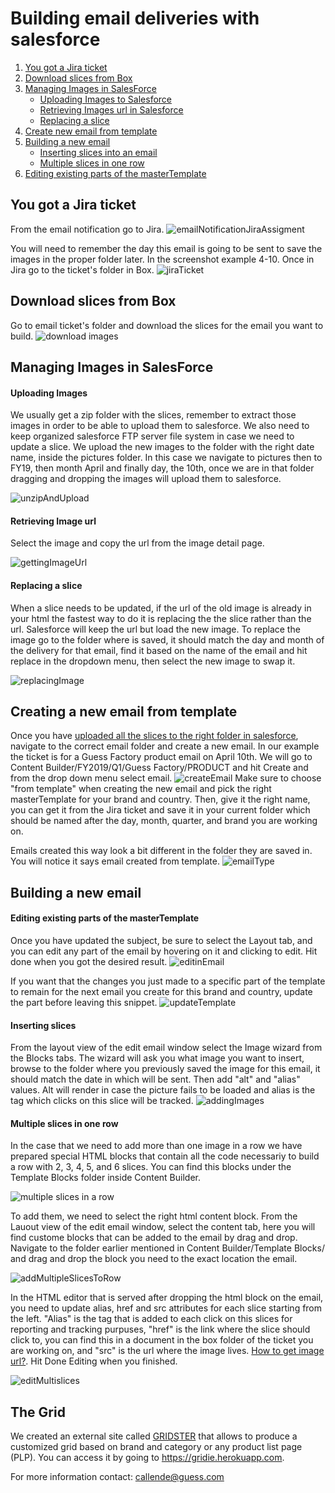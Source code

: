 
# Building email deliveries with salesforce


1. [You got a Jira ticket](#you-got-a-jira-ticket)
2. [Download slices from Box](#download-slices-from-box)
3. [Managing Images in SalesForce](#managing-images-to-salesforce)
   - [Uploading Images to Salesforce](#managing-images-to-salesforce)
   - [Retrieving Images url in Salesforce](#retrieving-image-url)
   - [Replacing a slice](Replacing-a-slice)
4. [Create new email from template](#creating-a-new-email-from-template)
5. [Building a new email](#creating-a-new-email-from-template)
   - [Inserting slices into an email](#inserting-slices)
   - [Multiple slices in one row](#multiple-slices-in-one-row)
6. [Editing existing parts of the masterTemplate](#Editing-existing-parts-of-the-masterTemplate)





## You got a Jira ticket
From the email notification go to Jira.
![emailNotificationJiraAssigment](jiraTicket.png)



You will need to remember the day this email is going to be sent to save the images in the proper folder later. In the screenshot example 4-10.
Once in Jira go to the ticket's folder in Box.
![jiraTicket](jiraTicketData.png)





## Download slices from Box

Go to email ticket's folder and download the slices for the email you want to build.
![download images](downloadSlices.gif)





## Managing Images in SalesForce

#### Uploading Images

We usually get a zip folder with the slices, remember to extract those images in order to be able to upload them to salesforce.
We also need to keep organized salesforce FTP server file system in case we need to update a slice. We upload the new images to the folder with the right date name, inside the pictures folder. In this case we navigate to pictures then to FY19, then month April and finally day, the 10th, once we are in that folder dragging and dropping the images will upload them to salesforce.

![unzipAndUpload](unzipAndUpload.gif)



#### Retrieving Image url

Select the image and copy the url from the image detail page.

![gettingImageUrl](http://image.em.guess.com/lib/fe3915707564047c701378/m/4/4b7fe862-441b-4f68-9f86-aba785f6a460.gif?b=1523471349000)



#### Replacing a slice

When a slice needs to be updated, if the url of the old image is already in your html the fastest way to do it is replacing the the slice rather than the url. Salesforce will keep the url but load the new image. To replace the image go to the folder where is saved, it should match the day and month of the delivery for that email, find it based on the name of the email and hit replace in the dropdown menu, then select the new image to swap it.

![replacingImage](http://image.em.guess.com/lib/fe3915707564047c701378/m/4/1343e4d1-349a-4135-abc0-fdc2e37fd723.gif?b=1523485436000)





## Creating a new email from template

Once you have [uploaded all the slices to the right folder in salesforce](#uploading-images), navigate to the correct email folder and create a new email. In our example the ticket is for a Guess Factory product email on April 10th.
We will go to Content Builder/FY2019/Q1/Guess Factory/PRODUCT and hit Create and from the drop down menu select email.
![createEmail](editingEmail.gif)
Make sure to choose "from template" when creating the new email and pick the right masterTemplate for your brand and country.
Then, give it the right name, you can get it from the Jira ticket and save it in your current folder which should be named after the day, month, quarter, and brand you are working on.

Emails created this way look a bit different in the folder they are saved in. You will notice it says email created from template.
![emailType](emailTypeTemplateBasedEmail.png)



## Building a new email

#### Editing existing parts of the masterTemplate
Once you have updated the subject, be sure to select the Layout tab, and you can edit any part of the email by hovering on it and clicking to edit. Hit done when you got the desired result.
![editinEmail](http://image.em.guess.com/lib/fe3915707564047c701378/m/4/b1745ba2-bf85-40a0-8781-ae1556d9dedb.gif?b=1523380507000)



If you want that the changes you just made to a specific part of the template to remain  for the next email you create for this brand and country, update the part before leaving this snippet.
![updateTemplate](http://image.em.guess.com/lib/fe3915707564047c701378/m/4/b0eb4006-c5fe-44af-8519-9fec7431f9e4.png?b=1523380900000)



#### Inserting slices
From the layout view of the edit email window select the Image wizard from the Blocks tabs. The wizard will ask you what image you want to insert, browse to the folder where you previously saved the image for this email, it should match the date in which will be sent. Then add "alt" and "alias" values. Alt will render in case the picture fails to be loaded and alias is the tag which clicks on this slice will be tracked.
![addingImages](http://image.em.guess.com/lib/fe3915707564047c701378/m/4/b11dcdbb-bb03-4b2d-84a7-90eb61e13d8b.gif?b=1523384107000)





#### Multiple slices in one row

In the case that we need to add more than one image in a row we have prepared special HTML blocks that contain all the code necessariy to build a row with 2, 3, 4, 5, and 6 slices. You can find this blocks under the Template Blocks folder inside Content Builder.

![multiple slices in a row](http://image.em.guess.com/lib/fe3915707564047c701378/m/4/4662a3bf-12bf-4859-9311-96c8c45339e7.png?b=1523469429000)



To add them, we need to select the right html content block. From the Lauout view of the edit email window, select the content tab, here you will find custome blocks that can be added to the email by drag and drop. Navigate to the folder earlier mentioned in Content Builder/Template Blocks/ and drag and drop the block you need to the exact location the email.

![addMultipleSlicesToRow](http://image.em.guess.com/lib/fe3915707564047c701378/m/4/8454c5e0-0c36-41ab-9f2e-d79a656517b2.gif?b=1523470555000)



In the HTML editor that is served after dropping the html block on the email, you need to update alias, href and src attributes for each slice starting from the left. "Alias" is the tag that is added to each click on this slices for reporting and tracking purpuses, "href" is the link where the slice should click to, you can find this in a document in the box folder of the ticket you are working on, and "src" is the url where the image lives.  [How to get image url?](#retrieving-image-url). Hit Done Editing when you finished.

![editMultislices](http://image.em.guess.com/lib/fe3915707564047c701378/m/4/3ffea843-f1d1-41b1-8466-bdbb7f71bf43.png?b=1523471010000) 



## The Grid

We created an external site called [GRIDSTER](https://gridie.herokuapp.com) that allows to produce a customized grid based on brand and category or any product list page (PLP). You can access it by going to https://gridie.herokuapp.com.









For more information contact: callende@guess.com

